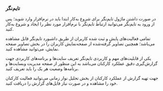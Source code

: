 

### تایم‌نگر 

در صورت داشتن ماژول تایم‌نگر برای شروع به‌کار  ابتدا باید در نرم‌افزار وارد شوید؛ پس از ورود به تایم‌نگر می‌توانید ارتباط تایم‌نگر با نرم‌افزار مورد نظر را ایجاد و شروع به‌کار کنید.

تمامی فعالیت‌های پایش و ثبت  شده  کاربران از طریق داشبورد تایم‌نگر قابل مشاهده می‌باشد؛ همچنین تصاویر گرفته‌شده از صفحه‌نمایش کاربران را در بخش تصاویر صفحه نمایش، می‌توانید مشاهده کنید.

 یکی از قابلیت‌های مهم و کاربردی تایم‌نگر تعریف سایت‌ها و برنامه‌های کاربردی جهت گزارش‌گیری دقیق عملکرد کارکنان می‌باشد به این منظور از صفحه مدیریت وبسایت‌ها و برنامه‌ها وضعیت هر یک را باید تعریف کنید.
 
جهت تهیه گزارش از عملکرد کارکنان از بخش تحلیل نوار زمانی می‌توانید فعالیت کارکنان خود را مشاهده و در صورت نیاز فایل‌های گزارش را دریافت  کنید.
